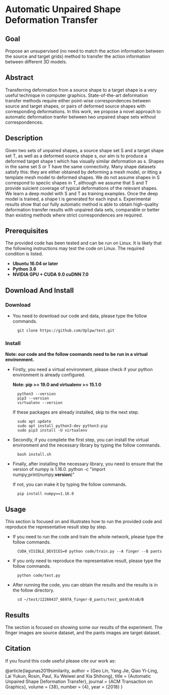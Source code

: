 # Automatic Unpaired Shape Deformation Transfer

## Goal

Propose an unsupervised (no need to match the action information between the source and target grids) method to transfer the action information between different 3D models.

## Abstract

Transferring deformation from a source shape to a target shape is a very useful technique in computer graphics. State-of-the-art deformation transfer methods require either point-wise correspondences between source and target shapes, or pairs of deformed source shapes with corresponding deformations. 
In this work, we propose a novel approach to automatic deformation tranfer between two unpaired shape sets without correspondences.

## Description

Given two sets of unpaired shapes, a source shape set S and a target shape set T, as well as a deformed source shape s, our aim is to produce a deformed target shape t which has visually similar deformation as s. Shapes in the same set S or T have the same connectivity. Many shape datasets satisfy this: they are either obtained by deforming a mesh model, or itting a template mesh model to deformed shapes. We do not assume shapes in S correspond to speciic shapes in T, although we assume that S and T provide suicient coverage of typical deformations of the relevant shapes. We learn a deep model with S and T as training examples. Once the deep model is trained, a shape t is generated for each input s.
Experimental results show that our fully automatic method is able to obtain high-quality deformation transfer results with unpaired data sets, comparable or better than existing methods where strict correspondences are required.

## Prerequisites

The provided code has been tested and can be run on Linux. It is likely that the following instructions may test the code on Linux.
The required condition is listed.
+ **Ubuntu 16.04 or later**
+ **Python 3.6**
+ **NVIDIA GPU + CUDA 9.0 cuDNN 7.0**

## Download And Install

### Download
+ You need to download our code and data, please type the follow commands.

		git clone https://github.com/Uplpw/test.git

### Install

**Note: our code and the follow coomands need to be run in a virtual environment.**

+ Firstly, you need a virtual environment, please check if your python environment is already configured.

	**Note: pip >= 19.0 and virtualenv >= 15.1.0**

		python3 --version
		pip3 --version
		virtualenv --version

	If these packages are already installed, skip to the next step.

		sudo apt update
		sudo apt install python3-dev python3-pip
		sudo pip3 install -U virtualenv
+ Secondly, if you complete the first step, you can install the virtual environment and the necessary library by typing the follow commands.

		bash install.sh

+ Finally, after installing the necessary library, you need to ensure that the version of numpy is 1.16.0. 
		python -c "import numpy;print(numpy.__version__)"

	If not, you can make it by typing the follow commands.

		pip install numpy==1.16.0

## Usage
This section is focused on and illustrates how to run the provided code and reproduce the representative result step by step.
+ If you need to run the code and train the whole network, please type the follow commands.

		CUDA_VISIBLE_DEVICES=0 python code/train.py --A finger --B pants

+ If you only need to reproduce the representative result, please type the follow commands.

		python code/test.py

+ After running the code, you can obtain the results and the results is in the follow directory.

		cd ~/test/12260437_6697A_finger-B_pants/test_gan0/AtoB/B


## Results
The section is focused on showing some our results of the experiment. The finger images are source dataset, and the pants images are target dataset.

## Citation
If you found this code useful please cite our work as:

@article{lagunas2019similarity,
		author = {Geo Lin, Yang Jie, Qiao Yi-Ling, Lai Yukun, Rosin, Paul, Xu Weiwei and Xia Shihong},
		title = {Automatic Unpaired Shape Deformation Transfer},
		journal = {ACM Transaction on Graphics},
		volume = {38},
		number = {4},
		year = {2018}
}

